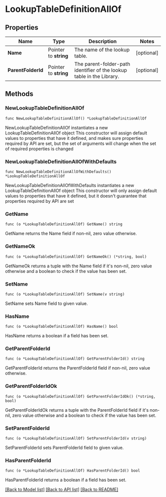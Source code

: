 # LookupTableDefinitionAllOf

## Properties

Name | Type | Description | Notes
------------ | ------------- | ------------- | -------------
**Name** | Pointer to **string** | The name of the lookup table. | [optional] 
**ParentFolderId** | Pointer to **string** | The parent-folder-path identifier of the lookup table in the Library. | [optional] 

## Methods

### NewLookupTableDefinitionAllOf

`func NewLookupTableDefinitionAllOf() *LookupTableDefinitionAllOf`

NewLookupTableDefinitionAllOf instantiates a new LookupTableDefinitionAllOf object
This constructor will assign default values to properties that have it defined,
and makes sure properties required by API are set, but the set of arguments
will change when the set of required properties is changed

### NewLookupTableDefinitionAllOfWithDefaults

`func NewLookupTableDefinitionAllOfWithDefaults() *LookupTableDefinitionAllOf`

NewLookupTableDefinitionAllOfWithDefaults instantiates a new LookupTableDefinitionAllOf object
This constructor will only assign default values to properties that have it defined,
but it doesn't guarantee that properties required by API are set

### GetName

`func (o *LookupTableDefinitionAllOf) GetName() string`

GetName returns the Name field if non-nil, zero value otherwise.

### GetNameOk

`func (o *LookupTableDefinitionAllOf) GetNameOk() (*string, bool)`

GetNameOk returns a tuple with the Name field if it's non-nil, zero value otherwise
and a boolean to check if the value has been set.

### SetName

`func (o *LookupTableDefinitionAllOf) SetName(v string)`

SetName sets Name field to given value.

### HasName

`func (o *LookupTableDefinitionAllOf) HasName() bool`

HasName returns a boolean if a field has been set.

### GetParentFolderId

`func (o *LookupTableDefinitionAllOf) GetParentFolderId() string`

GetParentFolderId returns the ParentFolderId field if non-nil, zero value otherwise.

### GetParentFolderIdOk

`func (o *LookupTableDefinitionAllOf) GetParentFolderIdOk() (*string, bool)`

GetParentFolderIdOk returns a tuple with the ParentFolderId field if it's non-nil, zero value otherwise
and a boolean to check if the value has been set.

### SetParentFolderId

`func (o *LookupTableDefinitionAllOf) SetParentFolderId(v string)`

SetParentFolderId sets ParentFolderId field to given value.

### HasParentFolderId

`func (o *LookupTableDefinitionAllOf) HasParentFolderId() bool`

HasParentFolderId returns a boolean if a field has been set.


[[Back to Model list]](../README.md#documentation-for-models) [[Back to API list]](../README.md#documentation-for-api-endpoints) [[Back to README]](../README.md)


